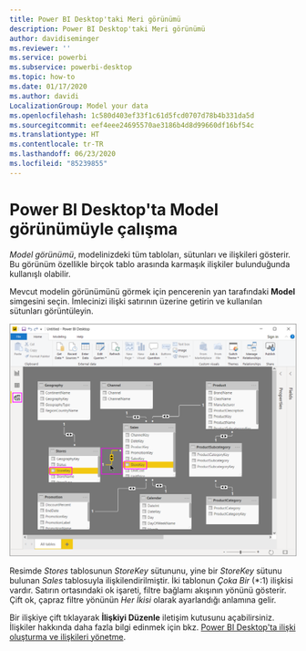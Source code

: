 ```yaml
---
title: Power BI Desktop'taki Meri görünümü
description: Power BI Desktop'taki Meri görünümü
author: davidiseminger
ms.reviewer: ''
ms.service: powerbi
ms.subservice: powerbi-desktop
ms.topic: how-to
ms.date: 01/17/2020
ms.author: davidi
LocalizationGroup: Model your data
ms.openlocfilehash: 1c580d403ef33f1c61d5fcd0707d78b4b331da5d
ms.sourcegitcommit: eef4eee24695570ae3186b4d8d99660df16bf54c
ms.translationtype: HT
ms.contentlocale: tr-TR
ms.lasthandoff: 06/23/2020
ms.locfileid: "85239855"
---
```

# <a name="work-with-model-view-in-power-bi-desktop"></a>Power BI Desktop'ta Model görünümüyle çalışma

*Model görünümü*, modelinizdeki tüm tabloları, sütunları ve ilişkileri gösterir. Bu görünüm özellikle birçok tablo arasında karmaşık ilişkiler bulunduğunda kullanışlı olabilir.

Mevcut modelin görünümünü görmek için pencerenin yan tarafındaki **Model** simgesini seçin. İmlecinizi ilişki satırının üzerine getirin ve kullanılan sütunları görüntüleyin.

![Model görünümü, Power BI Desktop](media/desktop-relationship-view/model-view-full-screen.png)

Resimde *Stores* tablosunun *StoreKey* sütununu, yine bir *StoreKey* sütunu bulunan *Sales* tablosuyla ilişkilendirilmiştir. İki tablonun *Çoka Bir* (\*:1) ilişkisi vardır. Satırın ortasındaki ok işareti, filtre bağlamı akışının yönünü gösterir. Çift ok, çapraz filtre yönünün *Her İkisi* olarak ayarlandığı anlamına gelir.

Bir ilişkiye çift tıklayarak **İlişkiyi Düzenle** iletişim kutusunu açabilirsiniz. İlişkiler hakkında daha fazla bilgi edinmek için bkz. [Power BI Desktop'ta ilişki oluşturma ve ilişkileri yönetme](desktop-create-and-manage-relationships.md).
